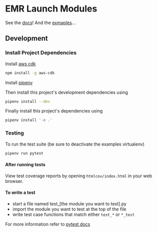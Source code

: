 # EMR Launch Modules

See the [docs](docs/README.md)!
And the [exmaples](examples/README.md)...

## Development

### Install Project Dependencies

Install [aws cdk](https://docs.aws.amazon.com/cdk/latest/guide/getting_started.html)
```sh
npm install -g aws-cdk
```

Install [pipenv](https://github.com/pypa/pipenv)

Then install this project's development dependencies using

```sh
pipenv install --dev
```

Finally install this project's dependencies using

```sh
pipenv install '-e .'
```


### Testing

To run the test suite (be sure to deactivate the examples virtualenv)
```sh
pipenv run pytest
```

#### After running tests

View test coverage reports by opening `htmlcov/index.html` in your web browser.

#### To write a test
* start a file named test_[the module you want to test].py
* import the module you want to test at the top of the file
* write test case functions that match either `test_*` or `*_test`

For more information refer to [pytest docs](https://docs.pytest.org/en/latest/getting-started.html)
